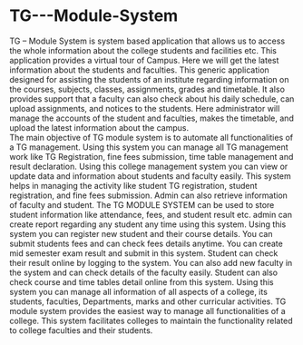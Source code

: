 # TG---Module-System
TG – Module System is system based application that allows us to access the whole information about the college students and facilities etc. This application provides a virtual tour of Campus. Here we will get the latest information about the students and faculties. This generic application designed for assisting the students of an institute regarding information on the courses, subjects, classes, assignments, grades and timetable. It also provides support that a faculty can also check about his daily schedule, can upload assignments, and notices to the students. Here administrator will manage the accounts of the student and faculties, makes the timetable, and upload the latest information about the campus.  
The main objective of TG module system is to automate all functionalities of a TG management. Using this system you can manage all TG management work like TG Registration, fine fees submission, time table management and result declaration. Using this college management system you can view or update data and information about students and faculty easily. This system helps in managing the activity like student TG registration, student registration, and fine fees submission. Admin can also retrieve information of faculty and student.
The TG MODULE SYSTEM can be used to store student information like attendance, fees, and student result etc. admin can create report regarding any student any time using this system. Using this system you can register new student and their course details. You can submit students fees and can check fees details anytime. You can create mid semester exam result and submit in this system. Student can check their result online by logging to the system. You can also add new faculty in the system and can check details of the faculty easily. Student can also check course and time tables detail online from this system.
Using this system you can manage all information of all aspects of a college, its students, faculties, Departments, marks and other curricular activities. TG module system provides the easiest way to manage all functionalities of a college. This system facilitates colleges to maintain the functionality related to college faculties and their students.
